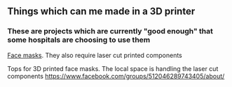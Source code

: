 ## Things which can me made in a 3D printer
### These are projects which are currently "good enough" that some hospitals are choosing to use them

[Face masks](http://makernexuswiki.com/index.php?title=3D_printed_face_shields). They also require laser cut printed components

Tops for 3D printed face masks. The local space is handling the laser cut components
https://www.facebook.com/groups/512046289743405/about/